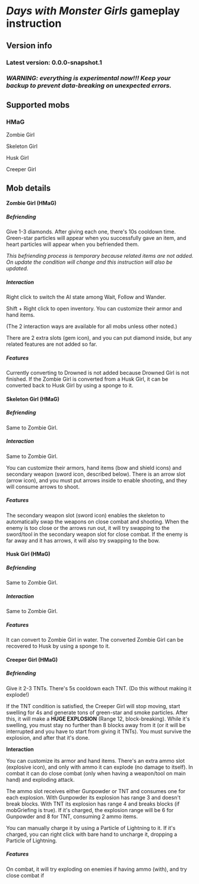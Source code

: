 # *Days with Monster Girls* gameplay instruction



## Version info

### Latest version: 0.0.0-snapshot.1



### *WARNING: everything is experimental now!!! Keep your backup to prevent data-breaking on unexpected errors.*



## Supported mobs

### HMaG

Zombie Girl

Skeleton Girl

Husk Girl

Creeper Girl



## Mob details

#### Zombie Girl (HMaG)

##### Befriending

Give 1-3 diamonds. After giving each one, there's 10s cooldown time. Green-star particles will appear when you successfully gave an item, and heart particles will appear when you befriended them. 

*This befriending process is temporary because related items are not added. On update the condition will change and this instruction will also be updated.*

##### Interaction

Right click to switch the AI state among Wait, Follow and Wander. 

Shift + Right click to open inventory. You can customize their armor and hand items. 

(The 2 interaction ways are available for all mobs unless other noted.)

There are 2 extra slots (gem icon), and you can put diamond inside, but any related features are not added so far.

##### Features

Currently converting to Drowned is not added because Drowned Girl is not finished. If the Zombie Girl is converted from a Husk Girl, it can be converted back to Husk Girl by using a sponge to it.



#### Skeleton Girl (HMaG)

##### Befriending

Same to Zombie Girl.

##### Interaction

Same to Zombie Girl. 

You can customize their armors, hand items (bow and shield icons) and secondary weapon (sword icon, described below). There is an arrow slot (arrow icon), and you must put arrows inside to enable shooting, and they will consume arrows to shoot.

##### Features

The secondary weapon slot (sword icon) enables the skeleton to automatically swap the weapons on close combat and shooting. When the enemy is too close or the arrows run out, it will try swapping to the sword/tool in the secondary weapon slot for close combat. If the enemy is far away and it has arrows, it will also try swapping to the bow.



#### Husk Girl (HMaG)

##### Befriending

Same to Zombie Girl.

##### Interaction

Same to Zombie Girl. 

##### Features

It can convert to Zombie Girl in water. The converted Zombie Girl can be recovered to Husk by using a sponge to it.



#### Creeper Girl (HMaG)

##### Befriending

Give it 2-3 TNTs. There's 5s cooldown each TNT. (Do this without making it explode!)

If the TNT condition is satisfied, the Creeper Girl will stop moving, start swelling for 4s  and generate tons of green-star and smoke particles. After this, it will make a **HUGE EXPLOSION** (Range 12, block-breaking). While it's swelling, you must stay no further than 8 blocks away from it (or it will be interrupted and you have to start from giving it TNTs). You must survive the explosion, and after that it's done.

**Interaction**

You can customize its armor and hand items. There's an extra ammo slot (explosive icon), and only with ammo it can explode (no damage to itself). In combat it can do close combat (only when having a weapon/tool on main hand) and exploding attack.

The ammo slot receives either Gunpowder or TNT and consumes one for each explosion. With Gunpowder its explosion has range 3 and doesn't break blocks. With TNT its explosion has range 4 and breaks blocks (if mobGriefing is true). If it's charged, the explosion range will be 6 for Gunpowder and 8 for TNT, consuming 2 ammo items.

You can manually charge it by using a Particle of Lightning to it. If it's charged, you can right click with bare hand to uncharge it, dropping a Particle of Lightning.

##### Features

On combat, it will try exploding on enemies if having ammo (with), and try close combat if 

